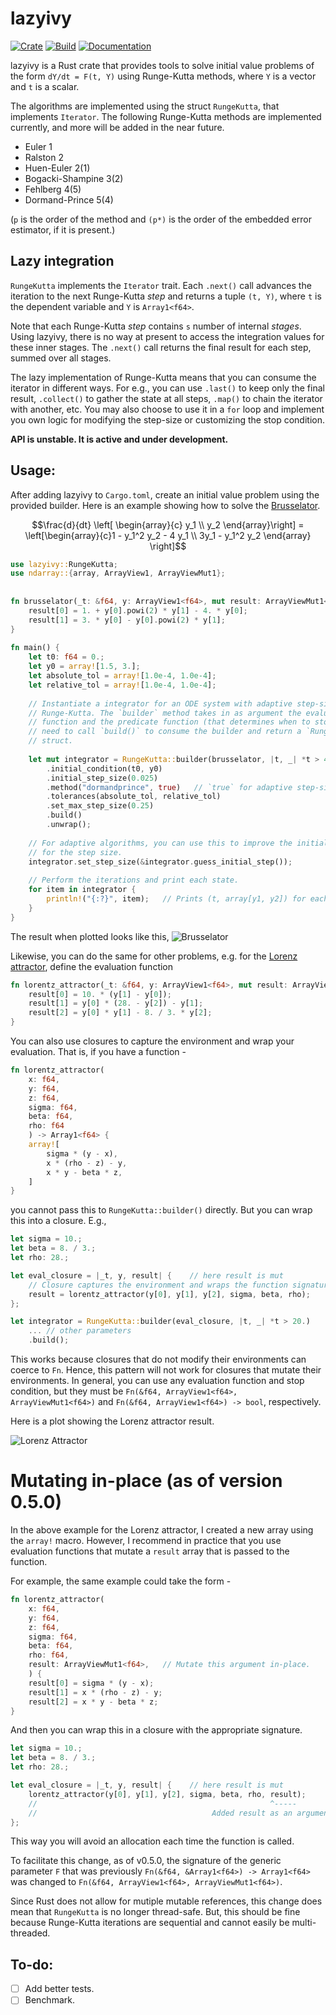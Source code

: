 # lazyivy

[![Crate](https://img.shields.io/crates/v/lazyivy)](https://crates.io/crates/lazyivy)
[![Build](https://github.com/ysar/lazyivy/actions/workflows/build.yml/badge.svg)](https://github.com/ysar/lazyivy/actions/workflows/build.yml)
[![Documentation](https://img.shields.io/docsrs/lazyivy/latest)](https://docs.rs/lazyivy/latest/lazyivy/)

lazyivy is a Rust crate that provides tools to solve initial value problems of 
the form `dY/dt = F(t, Y)` using Runge-Kutta methods, where `Y` is a vector 
and `t` is a scalar.

The algorithms are implemented using the struct `RungeKutta`, that implements 
`Iterator`. The following Runge-Kutta methods are implemented currently, and 
more will be added in the near future.  
- Euler 1
- Ralston 2
- Huen-Euler 2(1)
- Bogacki-Shampine 3(2)
- Fehlberg 4(5)
- Dormand-Prince 5(4)

(`p` is the order of the method and `(p*)` is the order of the embedded 
error estimator, if it is present.)

## Lazy integration
`RungeKutta` implements the `Iterator` trait. Each `.next()` call advances the 
iteration to the next Runge-Kutta *step* and returns a tuple `(t, Y)`, where 
`t` is the dependent variable and `Y` is `Array1<f64>`. 

Note that each Runge-Kutta *step* contains `s` number of internal *stages*. 
Using lazyivy, there is no way at present to access the integration values for 
these inner stages. The `.next()` call returns the final result for each step, 
summed over all stages.

The lazy implementation of Runge-Kutta means that you can consume the iterator 
in different ways. For e.g., you can use `.last()` to keep only the final 
result, `.collect()` to gather the state at all steps, `.map()` to chain the 
iterator with another, etc. You may also choose to use it in a `for` loop and 
implement you own logic for modifying the step-size or customizing the stop 
condition.

**API is unstable. It is active and under development.**

## Usage: 

After adding lazyivy to `Cargo.toml`, create an initial value problem using 
the provided builder. Here is an example 
showing how to solve the [Brusselator](https://en.wikipedia.org/wiki/Brusselator). 

```math 
\frac{d}{dt} \left[ \begin{array}{c}
 y_1 \\ y_2 \end{array}\right] = \left[\begin{array}{c}1 - y_1^2 y_2 - 4 y_1 
 \\ 3y_1 - y_1^2 y_2 \end{array} \right]
```

```rust
use lazyivy::RungeKutta;
use ndarray::{array, ArrayView1, ArrayViewMut1};
 
 
fn brusselator(_t: &f64, y: ArrayView1<f64>, mut result: ArrayViewMut1<f64>) {
    result[0] = 1. + y[0].powi(2) * y[1] - 4. * y[0];
    result[1] = 3. * y[0] - y[0].powi(2) * y[1];
}
 
fn main() {
    let t0: f64 = 0.;
    let y0 = array![1.5, 3.];
    let absolute_tol = array![1.0e-4, 1.0e-4];
    let relative_tol = array![1.0e-4, 1.0e-4];
 
    // Instantiate a integrator for an ODE system with adaptive step-size 
    // Runge-Kutta. The `builder` method takes in as argument the evaluation
    // function and the predicate function (that determines when to stop). You
    // need to call `build()` to consume the builder and return a `RungeKutta`
    // struct.
 
    let mut integrator = RungeKutta::builder(brusselator, |t, _| *t > 40.)
        .initial_condition(t0, y0)
        .initial_step_size(0.025)
        .method("dormandprince", true)   // `true` for adaptive step-size
        .tolerances(absolute_tol, relative_tol)
        .set_max_step_size(0.25)
        .build()
        .unwrap();
 
    // For adaptive algorithms, you can use this to improve the initial guess 
    // for the step size.
    integrator.set_step_size(&integrator.guess_initial_step());
 
    // Perform the iterations and print each state.
    for item in integrator {
        println!("{:?}", item);   // Prints (t, array[y1, y2]) for each step.
    }
}
```
The result when plotted looks like this, 
![Brusselator](https://raw.githubusercontent.com/ysar/lazyivy/main/examples/images/brusselator.png)

Likewise, you can do the same for other problems, e.g. for the 
[Lorenz attractor](https://en.wikipedia.org/wiki/Lorenz_system),
define the evaluation function

```rust
fn lorentz_attractor(_t: &f64, y: ArrayView1<f64>, mut result: ArrayViewMut1<f64>) {
    result[0] = 10. * (y[1] - y[0]);
    result[1] = y[0] * (28. - y[2]) - y[1];
    result[2] = y[0] * y[1] - 8. / 3. * y[2];
}
```

You can also use closures to capture the environment and wrap your evaluation. 
That is, if you have a function - 

```rust
fn lorentz_attractor(
    x: f64, 
    y: f64, 
    z: f64, 
    sigma: f64, 
    beta: f64,
    rho: f64
    ) -> Array1<f64> {
    array![
        sigma * (y - x),
        x * (rho - z) - y,
        x * y - beta * z,
    ]
}
```
you cannot pass this to `RungeKutta::builder()` directly. But you can wrap this 
into a closure. E.g.,

```rust
let sigma = 10.;
let beta = 8. / 3.;
let rho: 28.;

let eval_closure = |_t, y, result| {    // here result is mut
    // Closure captures the environment and wraps the function signature
    result = lorentz_attractor(y[0], y[1], y[2], sigma, beta, rho);
};

let integrator = RungeKutta::builder(eval_closure, |t, _| *t > 20.)
    ... // other parameters
    .build();
```
This works because closures that do not modify their environments can coerce to 
`Fn`. Hence, this pattern will not work for closures that mutate their 
environments. In general, you can use any evaluation function and stop condition,
but they must be `Fn(&f64, ArrayView1<f64>, ArrayViewMut1<f64>)` and 
`Fn(&f64, ArrayView1<f64>) -> bool`, respectively.

Here is a plot showing the Lorenz attractor result.

![Lorenz Attractor](https://raw.githubusercontent.com/ysar/lazyivy/main/examples/images/lorenzattractor.png)

# Mutating in-place (as of version 0.5.0)
In the above example for the Lorenz attractor, I created a new array using the 
`array!` macro. However, I recommend in practice that you use evaluation 
functions that mutate a `result` array that is passed to the function. 

For example, the same example could take the form - 

```rust
fn lorentz_attractor(
    x: f64, 
    y: f64, 
    z: f64, 
    sigma: f64, 
    beta: f64,
    rho: f64,
    result: ArrayViewMut1<f64>,   // Mutate this argument in-place.
    ) {
    result[0] = sigma * (y - x);
    result[1] = x * (rho - z) - y;
    result[2] = x * y - beta * z;
}
```
And then you can wrap this in a closure with the appropriate signature.

```rust
let sigma = 10.;
let beta = 8. / 3.;
let rho: 28.;

let eval_closure = |_t, y, result| {    // here result is mut
    lorentz_attractor(y[0], y[1], y[2], sigma, beta, rho, result);
    //                                                    ^-----
    //                                       Added result as an argument
};
```
This way you will avoid an allocation each time the function is called. 

To facilitate this change, as of v0.5.0, the signature of the generic parameter `F`
that was previously `Fn(&f64, &Array1<f64>) -> Array1<f64>` was changed to 
`Fn(&f64, ArrayView1<f64>, ArrayViewMut1<f64>)`. 

Since Rust does not allow for mutiple mutable references, this change does mean 
that `RungeKutta` is no longer thread-safe. But, this should be fine because 
Runge-Kutta iterations are sequential and cannot easily be multi-threaded. 

## To-do:
- [ ] Add better tests.
- [ ] Benchmark.
